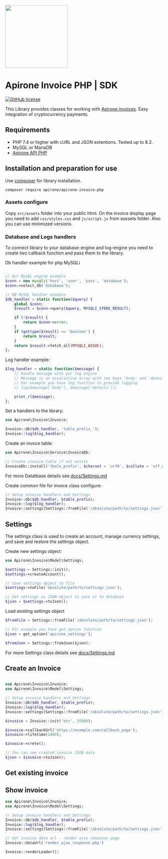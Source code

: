 <img src="https://apirone.com/docs/logo.svg" width="200">

# Apirone Invoice PHP | SDK

[![GitHub license](https://img.shields.io/badge/license-MIT-green.svg?style=flat-square)](https://raw.githubusercontent.com/Apirone/apirone-invoce-php/main/LICENSE)

This Library provides classes for working with [Apirone invoices](https://apirone.com/docs/invoices/).
Easy integration of cryptocurrency payments.

## Requirements

- PHP 7.4 or higher with cURL and JSON extentions. Tested up to 8.2.
- MySQL or MariaDB
- [Apirone API PHP](https://github.com/Apirone/apirone-api-php)

## Installation and preparation for use

Use [composer](https://getcomposer.org/) for library installation.

    composer require apirone/apirone-invoice-php

### Assets configure

Copy ```src/assets``` folder into your public html.
On the invoice display page you need to add ```css/styles.css``` and ``js/script.js`` from asssets folder. Also you can use minimized versions.

### Database and Logs handlers

To connect library to your database-engine and log-engine you need to create two callback function and pass them to the library.

Db handler example for php MySQLi
```php

// Our MySQL engine example
$conn = new mysqli('host', 'user', 'pass', 'database');
$conn->select_db('database');

// DB MySQL handler example
$db_handler = static function($query) {
    global $conn;
    $result = $conn->query($query, MYSQLI_STORE_RESULT);

    if (!$result) {
        return $conn->error;
    }
    if (gettype($result) == 'boolean') {
        return $result;
    }
    return $result->fetch_all(MYSQLI_ASSOC);
};

```

Log handler example:

```php
$log_handler = static function($message) {
    // Handle message with yor log engine
    // Message is an associative array with two keys 'body' and 'details'
    // For example you have log function to provide logging
    // log($message['body'], $message['details']);

    print_r($message);
};
```

Set a handlers to the library:

```php
use Apirone\Invoice\Invoice;

Invoice::db($db_handler, 'table_prefix_');
Invoice::log($log_handler);
```

Create an invoce table:

```php
use Apirone\Invoice\Service\InvoiceDb;

// Create invoice table if not exists
InvoiceDb::install('tbale_prefix', $charset = 'urf8', $collate = 'utf_general_ci');
```

For more Datatbase details see [docs/Settings.md](./docs/Database.md)

Create common file for invoce class configure:

```php
// Setup invoice handlers and Settings
Invoice::db($db_handler, $table_prefix);
Invoice::log($log_handler);
Invoice::settings(Settings::fromFile('/absolute/path/to/settings.json'));
```

## Settings

The settings class is used to create an account, manage currency settings, and save and restore the settings object.

Create new settings object:
```php
use Apirone\Invoice\Model\Settings;

$settings = Settings::init();
$settings->createAccount();

// Save settings object to file
$settings->toFile('absolute/path/to/settings.json');

// Get settings as JSON-object to save it to database
$json = $settings->toJson();

```

Load existing settings object

```php
$fromFile = Settings::fromFile('/absolute/path/to/settings.json');

// For example you have get_option function
$json = get_option('apirone_settings');

$fromJson = Settings::fromJson($json);

```

For more Settings class details see [docs/Settings.md](./docs/Settings.md)

## Create an Invoice

```php

use Apirone\Invoice\Invoice;
use Apirone\Invoice\Model\Settings;

// Setup invoice handlers and Settings
Invoice::db($db_handler, $table_prefix);
Invoice::log($log_handler);
Invoice::settings(Settings::fromFile('/absolute/path/to/settings.json'));

$invoice = Invoice::init('btc', 25000);

$invoice->callbackUrl('https://example.com/callback_page');
$invoice->lifetime(1800);

$invoice->crete();

// You can see created invoice JSON data
$json = $invoice->toJson();
```

## Get existing invoice


## Show invoice

```php
use Apirone\Invoice\Invoice;
use Apirone\Invoice\Model\Settings;

// Setup invoice handlers and Settings
Invoice::db($db_handler, $table_prefix);
Invoice::log($log_handler);
Invoice::settings(Settings::fromFile('/absolute/path/to/settings.json'));

// Set invoice data url - render ajsx response page
Invoice::dataUrl('render_ajax_response.php')

Invoice::renderLoader();
```
<!-- ## Invoice SDK usage

- [Database](./docs/Database.md)
  
- [Settings](./docs/Settings.md)

- [Invoice](./docs/Invoice.md)

- [Render](./docs/Render.md)

- [Utils](./docs/Utils.md)
## Support

* https://github.com/Apirone/apirone-invoice-php/issues  
* support@apirone.com -->

<!-- ## License

MIT License

Copyright (c) © 2017-2023. Apirone. All rights reserved.

Permission is hereby granted, free of charge, to any person obtaining a copy
of this software and associated documentation files (the "Software"), to deal
in the Software without restriction, including without limitation the rights
to use, copy, modify, merge, publish, distribute, sublicense, and/or sell
copies of the Software, and to permit persons to whom the Software is
furnished to do so, subject to the following conditions:

The above copyright notice and this permission notice shall be included in all
copies or substantial portions of the Software.

THE SOFTWARE IS PROVIDED "AS IS", WITHOUT WARRANTY OF ANY KIND, EXPRESS OR
IMPLIED, INCLUDING BUT NOT LIMITED TO THE WARRANTIES OF MERCHANTABILITY,
FITNESS FOR A PARTICULAR PURPOSE AND NONINFRINGEMENT. IN NO EVENT SHALL THE
AUTHORS OR COPYRIGHT HOLDERS BE LIABLE FOR ANY CLAIM, DAMAGES OR OTHER
LIABILITY, WHETHER IN AN ACTION OF CONTRACT, TORT OR OTHERWISE, ARISING FROM,
OUT OF OR IN CONNECTION WITH THE SOFTWARE OR THE USE OR OTHER DEALINGS IN THE
SOFTWARE. -->